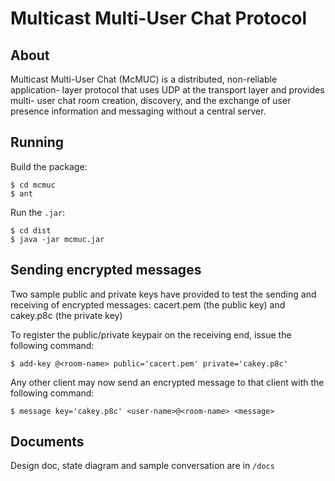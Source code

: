 # Multicast Multi-User Chat Protocol

## About
Multicast Multi-User Chat (McMUC) is a distributed, non-reliable application-
layer protocol that uses UDP at the transport layer and provides multi- user
chat room creation, discovery, and the exchange of user presence information and
messaging without a central server.

## Running
Build the package:

    $ cd mcmuc
    $ ant

Run the `.jar`:

    $ cd dist
    $ java -jar mcmuc.jar
    
## Sending encrypted messages
Two sample public and private keys have provided to test the sending and receiving of encrypted messages:
cacert.pem (the public key) and cakey.p8c (the private key)

To register the public/private keypair on the receiving end, issue the following command:

	$ add-key @<room-name> public='cacert.pem' private='cakey.p8c'

Any other client may now send an encrypted message to that client with the following command:

	$ message key='cakey.p8c' <user-name>@<room-name> <message>


## Documents
Design doc, state diagram and sample conversation are in `/docs`
